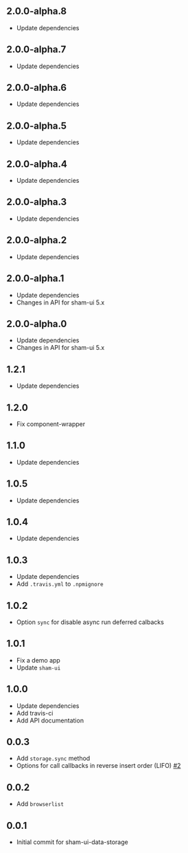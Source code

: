 ## 2.0.0-alpha.8
* Update dependencies

## 2.0.0-alpha.7
* Update dependencies

## 2.0.0-alpha.6
* Update dependencies

## 2.0.0-alpha.5
* Update dependencies

## 2.0.0-alpha.4
* Update dependencies

## 2.0.0-alpha.3
* Update dependencies

## 2.0.0-alpha.2
* Update dependencies

## 2.0.0-alpha.1
* Update dependencies
* Changes in API for sham-ui 5.x 

## 2.0.0-alpha.0
* Update dependencies
* Changes in API for sham-ui 5.x

## 1.2.1
* Update dependencies

## 1.2.0
* Fix component-wrapper

## 1.1.0
* Update dependencies

## 1.0.5
* Update dependencies

## 1.0.4
* Update dependencies

## 1.0.3
* Update dependencies
* Add `.travis.yml` to `.npmignore`

## 1.0.2
* Option `sync` for disable async run deferred calbacks

## 1.0.1
* Fix a demo app
* Update `sham-ui`

## 1.0.0
* Update dependencies
* Add travis-ci
* Add API documentation

## 0.0.3
* Add `storage.sync` method
* Options for call callbacks in reverse insert order (LIFO) [#2](https://github.com/sham-ui/sham-ui-data-storage/issues/2)

## 0.0.2 
* Add `browserlist`

## 0.0.1 
* Initial commit for sham-ui-data-storage
